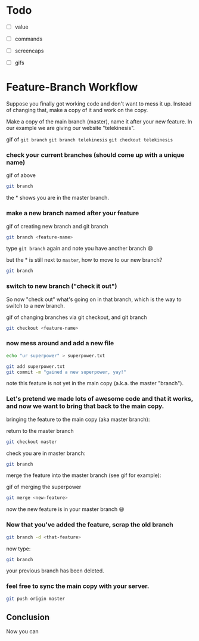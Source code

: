 # Todo

* [ ] value
* [ ] commands
* [ ] screencaps
* [ ] gifs


# Feature-Branch Workflow


Suppose you finally got working code and don't want to mess it up.
Instead of changing that, make a copy of it and work on the copy.

Make a copy of the main branch (master), name it after your new feature.
In our example we are giving our website "telekinesis".


gif of `git branch` `git branch telekinesis` `git checkout telekinesis`

### check your current branches (should come up with a unique name)

gif of above

```sh
git branch
```

the * shows you are in the master branch.

### make a new branch named after your feature


gif of creating new branch and git branch
```sh
git branch <feature-name>
```
type `git branch` again and note you have another branch :smile:

but the * is still next to `master`, how to move to our new branch?

```sh
git branch
```

### switch to new branch ("check it out")

So now "check out" what's going on in that branch, which is the way to switch to a new branch.

gif of changing branches via git checkout, and git branch

```sh
git checkout <feature-name>
```

### now mess around and add a new file 

```sh
echo "ur superpower" > superpower.txt
```

```sh
git add superpower.txt
git commit -m "gained a new superpower, yay!"
```
note this feature is not yet in the main copy (a.k.a. the master "branch").

### Let's pretend we made lots of awesome code and that it works, and now we want to bring that back to the main copy.

bringing the feature to the main copy (aka master branch):

return to the master branch
```sh
git checkout master
```
check you are in master branch:

```sh
git branch
```

merge the feature into the master branch (see gif for example):

gif of merging the superpower

```sh
git merge <new-feature>
```

now the new feature is in your master branch :smiley:

### Now that you've added the feature, scrap the old branch


```sh
git branch -d <that-feature>
```

now type:

```sh
git branch
```

your previous branch has been deleted.

### feel free to sync the main copy with your server.

```sh
git push origin master
```

## Conclusion

Now you can 
